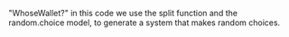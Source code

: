 "WhoseWallet?"
in this code we use the split function and the random.choice model, to generate a system that makes random choices.
